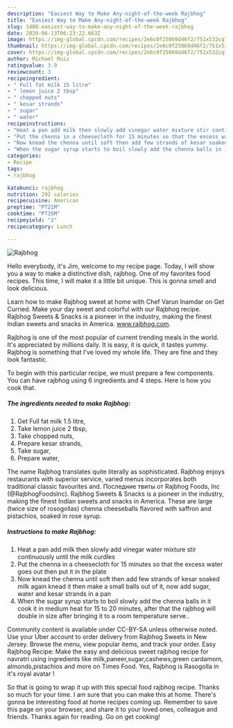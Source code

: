 ```yaml
---
description: "Easiest Way to Make Any-night-of-the-week Rajbhog"
title: "Easiest Way to Make Any-night-of-the-week Rajbhog"
slug: 1408-easiest-way-to-make-any-night-of-the-week-rajbhog
date: 2020-06-13T06:23:22.663Z
image: https://img-global.cpcdn.com/recipes/2e6c0f25069d46f2/751x532cq70/rajbhog-recipe-main-photo.jpg
thumbnail: https://img-global.cpcdn.com/recipes/2e6c0f25069d46f2/751x532cq70/rajbhog-recipe-main-photo.jpg
cover: https://img-global.cpcdn.com/recipes/2e6c0f25069d46f2/751x532cq70/rajbhog-recipe-main-photo.jpg
author: Michael Ruiz
ratingvalue: 3.9
reviewcount: 3
recipeingredient:
- " Full fat milk 15 litre"
- " lemon juice 2 tbsp"
- " chopped nuts"
- " kesar strands"
- " sugar"
- " water"
recipeinstructions:
- "Heat a pan add milk then slowly add vinegar water mixture stir continuously until the milk curdles"
- "Put the chenna in a cheesecloth for 15 minutes so that the excess water goes out then put it in the plate"
- "Now knead the chenna until soft then add few strands of kesar soaked milk again knead it then make a small balls out of it, now add sugar, water and kesar strands in a pan"
- "When the sugar syrup starts to boil slowly add the chenna balls in it cook it in medium heat for 15 to 20 minutes, after that the rajbhog will double in size after bringing it to a room temperature serve.."
categories:
- Recipe
tags:
- rajbhog

katakunci: rajbhog 
nutrition: 292 calories
recipecuisine: American
preptime: "PT21M"
cooktime: "PT35M"
recipeyield: "2"
recipecategory: Lunch

---
```



![Rajbhog](https://img-global.cpcdn.com/recipes/2e6c0f25069d46f2/751x532cq70/rajbhog-recipe-main-photo.jpg)

Hello everybody, it's Jim, welcome to my recipe page. Today, I will show you a way to make a distinctive dish, rajbhog. One of my favorites food recipes. This time, I will make it a little bit unique. This is gonna smell and look delicious.

Learn how to make Rajbhog sweet at home with Chef Varun Inamdar on Get Curried. Make your day sweet and colorful with our Rajbhog recipe. Rajbhog Sweets &amp; Snacks is a pioneer in the industry, making the finest Indian sweets and snacks in America. www.rajbhog.com.

Rajbhog is one of the most popular of current trending meals in the world. It's appreciated by millions daily. It is easy, it is quick, it tastes yummy. Rajbhog is something that I've loved my whole life. They are fine and they look fantastic.


To begin with this particular recipe, we must prepare a few components. You can have rajbhog using 6 ingredients and 4 steps. Here is how you cook that.

<!--inarticleads1-->

##### The ingredients needed to make Rajbhog:

1. Get  Full fat milk 1.5 litre,
1. Take  lemon juice 2 tbsp,
1. Take  chopped nuts,
1. Prepare  kesar strands,
1. Take  sugar,
1. Prepare  water,


The name Rajbhog translates quite literally as sophisticated. Rajbhog enjoys restaurants with superior service, varied menus incorporates both traditional classic favourites and. Последние твиты от Rajbhog Foods, Inc (@RajbhogFoodsInc). Rajbhog Sweets &amp; Snacks is a pioneer in the industry, making the finest Indian sweets and snacks in America. These are large (twice size of rosogollas) chenna cheeseballs flavored with saffron and pistachios, soaked in rose syrup. 

<!--inarticleads2-->

##### Instructions to make Rajbhog:

1. Heat a pan add milk then slowly add vinegar water mixture stir continuously until the milk curdles
1. Put the chenna in a cheesecloth for 15 minutes so that the excess water goes out then put it in the plate
1. Now knead the chenna until soft then add few strands of kesar soaked milk again knead it then make a small balls out of it, now add sugar, water and kesar strands in a pan
1. When the sugar syrup starts to boil slowly add the chenna balls in it cook it in medium heat for 15 to 20 minutes, after that the rajbhog will double in size after bringing it to a room temperature serve..


Community content is available under CC-BY-SA unless otherwise noted. Use your Uber account to order delivery from Rajbhog Sweets in New Jersey. Browse the menu, view popular items, and track your order. Easy Rajbhog Recipe: Make the easy and delicious sweet rajbhog recipe for navratri using ingredients like milk,paneer,sugar,cashews,green cardamom, almonds,pistachios and more on Times Food. Yes, Rajbhog is Rasogolla in it&#39;s royal avatar ! 

So that is going to wrap it up with this special food rajbhog recipe. Thanks so much for your time. I am sure that you can make this at home. There's gonna be interesting food at home recipes coming up. Remember to save this page on your browser, and share it to your loved ones, colleague and friends. Thanks again for reading. Go on get cooking!
